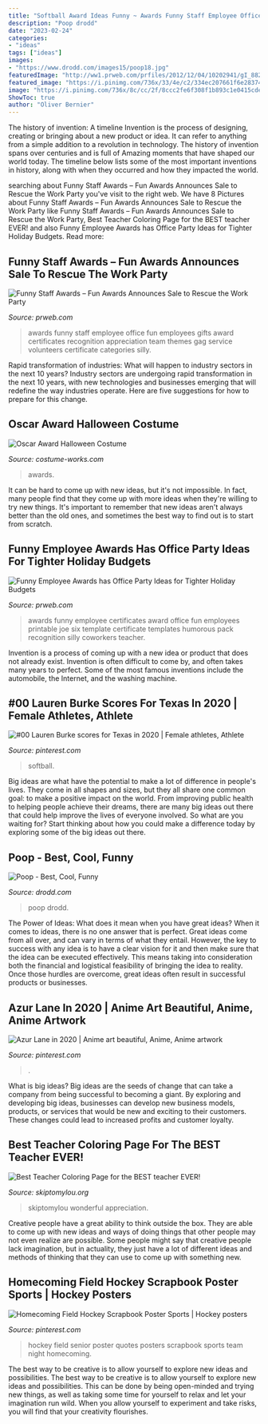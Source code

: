 ```yaml
---
title: "Softball Award Ideas Funny ~ Awards Funny Staff Employee Office Fun Employees Gifts Award Certificates Recognition Appreciation Team Themes Gag Service Volunteers Certificate Categories Silly"
description: "Poop drodd"
date: "2023-02-24"
categories:
- "ideas"
tags: ["ideas"]
images:
- "https://www.drodd.com/images15/poop18.jpg"
featuredImage: "http://ww1.prweb.com/prfiles/2012/12/04/10202941/gI_88204_funny-staff-awards.jpg"
featured_image: "https://i.pinimg.com/736x/33/4e/c2/334ec207661f6e28374987495d590db3.jpg"
image: "https://i.pinimg.com/736x/8c/cc/2f/8ccc2fe6f308f1b893c1e0415cdea205.jpg"
ShowToc: true
author: "Oliver Bernier"
---
```



The history of invention: A timeline
Invention is the process of designing, creating or bringing about a new product or idea. It can refer to anything from a simple addition to a revolution in technology. The history of invention spans over centuries and is full of Amazing moments that have shaped our world today. 
The timeline below lists some of the most important inventions in history, along with when they occurred and how they impacted the world.

	

		
searching about Funny Staff Awards – Fun Awards Announces Sale to Rescue the Work Party you've visit to the right web. We have 8 Pictures about Funny Staff Awards – Fun Awards Announces Sale to Rescue the Work Party like Funny Staff Awards – Fun Awards Announces Sale to Rescue the Work Party, Best Teacher Coloring Page for the BEST teacher EVER! and also Funny Employee Awards has Office Party Ideas for Tighter Holiday Budgets. Read more:
		
    
## Funny Staff Awards – Fun Awards Announces Sale To Rescue The Work Party

<img loading=lazy src="http://ww1.prweb.com/prfiles/2012/12/04/10202941/gI_88204_funny-staff-awards.jpg" onerror="this.onerror=null;this.src='https://tse4.mm.bing.net/th?id=OIP.LEZqrwwUK8X1LKmPnGF7vAHaJl&amp;pid=15.1';" alt="Funny Staff Awards – Fun Awards Announces Sale to Rescue the Work Party">

_Source: prweb.com_

>awards funny staff employee office fun employees gifts award certificates recognition appreciation team themes gag service volunteers certificate categories silly. 

	

Rapid transformation of industries: What will happen to industry sectors in the next 10 years?
Industry sectors are undergoing rapid transformation in the next 10 years, with new technologies and businesses emerging that will redefine the way industries operate. Here are five suggestions for how to prepare for this change.

    
## Oscar Award Halloween Costume

<img loading=lazy src="https://photos.costume-works.com/full/oscar_award.jpg" onerror="this.onerror=null;this.src='https://tse2.mm.bing.net/th?id=OIP.fzbx1IOohMC8tnXdQgpF4wHaJ3&amp;pid=15.1';" alt="Oscar Award Halloween Costume">

_Source: costume-works.com_

>awards. 

	

It can be hard to come up with new ideas, but it's not impossible. In fact, many people find that they come up with more ideas when they're willing to try new things. It's important to remember that new ideas aren't always better than the old ones, and sometimes the best way to find out is to start from scratch.

    
## Funny Employee Awards Has Office Party Ideas For Tighter Holiday Budgets

<img loading=lazy src="http://ww1.prweb.com/prfiles/2011/04/27/1577894/joesixpackaward.jpg" onerror="this.onerror=null;this.src='https://tse3.mm.bing.net/th?id=OIP.EPP5-yQn4U3D9PT0QSPM_wHaFk&amp;pid=15.1';" alt="Funny Employee Awards has Office Party Ideas for Tighter Holiday Budgets">

_Source: prweb.com_

>awards funny employee certificates award office fun employees printable joe six template certificate templates humorous pack recognition silly coworkers teacher. 

	

Invention is a process of coming up with a new idea or product that does not already exist. Invention is often difficult to come by, and often takes many years to perfect. Some of the most famous inventions include the automobile, the Internet, and the washing machine.

    
## #00 Lauren Burke Scores For Texas In 2020 | Female Athletes, Athlete

<img loading=lazy src="https://i.pinimg.com/736x/33/4e/c2/334ec207661f6e28374987495d590db3.jpg" onerror="this.onerror=null;this.src='https://tse3.mm.bing.net/th?id=OIP.4W80eCDC64hp9Wp-i54juAHaE7&amp;pid=15.1';" alt="#00 Lauren Burke scores for Texas in 2020 | Female athletes, Athlete">

_Source: pinterest.com_

>softball. 

	

Big ideas are what have the potential to make a lot of difference in people's lives. They come in all shapes and sizes, but they all share one common goal: to make a positive impact on the world. From improving public health to helping people achieve their dreams, there are many big ideas out there that could help improve the lives of everyone involved. So what are you waiting for? Start thinking about how you could make a difference today by exploring some of the big ideas out there.

    
## Poop - Best, Cool, Funny

<img loading=lazy src="https://www.drodd.com/images15/poop18.jpg" onerror="this.onerror=null;this.src='https://tse3.mm.bing.net/th?id=OIP.9PgUjLNtK2OKHLytsDJ4rQHaFI&amp;pid=15.1';" alt="Poop - Best, Cool, Funny">

_Source: drodd.com_

>poop drodd. 

	

The Power of Ideas: What does it mean when you have great ideas?
When it comes to ideas, there is no one answer that is perfect. Great ideas come from all over, and can vary in terms of what they entail. However, the key to success with any idea is to have a clear vision for it and then make sure that the idea can be executed effectively. This means taking into consideration both the financial and logistical feasibility of bringing the idea to reality. Once those hurdles are overcome, great ideas often result in successful products or businesses.

    
## Azur Lane In 2020 | Anime Art Beautiful, Anime, Anime Artwork

<img loading=lazy src="https://i.pinimg.com/736x/8c/cc/2f/8ccc2fe6f308f1b893c1e0415cdea205.jpg" onerror="this.onerror=null;this.src='https://tse3.mm.bing.net/th?id=OIP.NnDBLAlzSczAwwThR92_EQHaO0&amp;pid=15.1';" alt="Azur Lane in 2020 | Anime art beautiful, Anime, Anime artwork">

_Source: pinterest.com_

>. 

	

What is big ideas?
Big ideas are the seeds of change that can take a company from being successful to becoming a giant. By exploring and developing big ideas, businesses can develop new business models, products, or services that would be new and exciting to their customers. These changes could lead to increased profits and customer loyalty.

    
## Best Teacher Coloring Page For The BEST Teacher EVER!

<img loading=lazy src="http://www.skiptomylou.org/wp-content/uploads/2017/04/best-teacher-coloring-page-800x1062.jpg" onerror="this.onerror=null;this.src='https://tse1.mm.bing.net/th?id=OIP.D08s_Euj7FQWDbc2vXJpdgHaJ1&amp;pid=15.1';" alt="Best Teacher Coloring Page for the BEST teacher EVER!">

_Source: skiptomylou.org_

>skiptomylou wonderful appreciation. 

	

Creative people have a great ability to think outside the box. They are able to come up with new ideas and ways of doing things that other people may not even realize are possible. Some people might say that creative people lack imagination, but in actuality, they just have a lot of different ideas and methods of thinking that they can use to come up with something new.

    
## Homecoming Field Hockey Scrapbook Poster Sports | Hockey Posters

<img loading=lazy src="https://i.pinimg.com/736x/be/6e/98/be6e98f9173709b0d96fdec0f0c22730--hockey-quotes-field-hockey.jpg" onerror="this.onerror=null;this.src='https://tse4.mm.bing.net/th?id=OIP.Kuxtrs_MxSD9kMXtrY8lowHaJ3&amp;pid=15.1';" alt="Homecoming Field Hockey Scrapbook Poster Sports | Hockey posters">

_Source: pinterest.com_

>hockey field senior poster quotes posters scrapbook sports team night homecoming. 

	

The best way to be creative is to allow yourself to explore new ideas and possibilities.
The best way to be creative is to allow yourself to explore new ideas and possibilities. This can be done by being open-minded and trying new things, as well as taking some time for yourself to relax and let your imagination run wild. When you allow yourself to experiment and take risks, you will find that your creativity flourishes.

